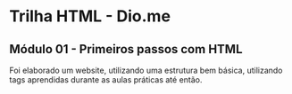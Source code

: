 # Trilha HTML - Dio.me
## Módulo 01 - Primeiros passos com HTML

Foi elaborado um website, utilizando uma estrutura bem básica, utilizando tags aprendidas durante as aulas práticas até então. 



